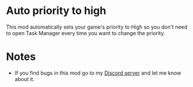 # Auto priority to high

This mod automatically sets your game's priority to High so you don't need to open Task Manager every time you want to change the priority.

# Notes

- If you find bugs in this mod go to my [Discord server](https://discord.gg/vfFazvmKKb) and let me know about it.
